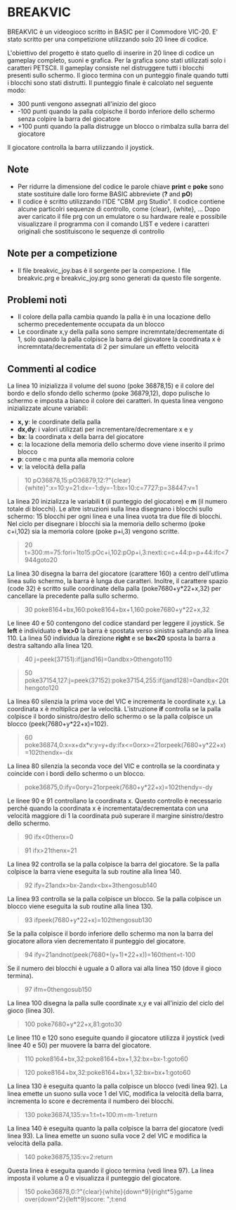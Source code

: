 BREAKVIC
===========
BREAKVIC è un videogioco scritto in BASIC per il Commodore VIC-20. E' stato scritto per una competizione utilizzando solo 20 linee di codice.

L'obiettivo del progetto è stato quello di inserire in 20 linee di codice un gameplay completo, suoni e grafica.
Per la grafica sono stati utilizzati solo i caratteri PETSCII. Il gameplay consiste nel distruggere tutti i blocchi presenti sullo schermo. Il gioco termina con un punteggio finale quando tutti i blocchi sono stati distrutti.
Il punteggio finale è calcolato nel seguente modo:
* 300 punti vengono assegnati all'inizio del gioco
* -100 punti quando la palla colpische il bordo inferiore dello schermo senza colpire la barra del giocatore
* +100 punti quando la palla distrugge un blocco o rimbalza sulla barra del giocatore

Il giocatore controlla la barra utilizzando il joystick.

Note
--------
* Per ridurre la dimensione del codice le parole chiave **print** e **poke** sono state sostituire dalle loro forme BASIC abbreviete (**?** and **pO**)
* Il codice è scritto utilizzando l'IDE "CBM .prg Studio". Il codice contiene alcune particolri sequenze di controllo, come {clear}, {white}, ... Dopo aver caricato il file prg con un emulatore o su hardware reale e possibile visualizzare il programma con il comando LIST e vedere i caratteri originali che sostituiscono le sequenze di controllo

Note per a competizione
----------------------------
* Il file breakvic_joy.bas è il sorgente per la compezione. I file breakvic.prg e breakvic_joy.prg sono generati da questo file sorgente.

Problemi noti
----------------
* Il colore della palla cambia quando la palla è in una locazione dello schermo precedentemente occupata da un blocco
* Le coordinate x,y della palla sono sempre incremntate/decrementate di 1, solo quando la palla colpisce la barra del giovatore la coordinata x è incremntata/decrementata di 2 per simulare un effetto velocità

Commenti al codice
-----------------------
La linea 10 inizializza il volume del suono (poke 36878,15) e il colore del bordo e dello sfondo dello schermo (poke 36879,12), dopo pulische lo schermo e imposta a bianco il colore dei caratteri. In questa linea vengono inizializzate alcune variabili:
* **x, y**: le coordinate della palla
* **dx,dy**: i valori utilizzati per incrementare/decrementare x e y
* **bx**: la coordinata x della barra del giocatore
* **c**: la locazione della memoria dello schermo dove viene inserito il primo blocco
* **p**: come c ma punta alla memoria colore
* **v**: la velocità della palla

> 10 pO36878,15:pO36879,12:?"{clear}{white}":x=10:y=21:dx=-1:dy=-1:bx=10:c=7727:p=38447:v=1

La linea 20 inizializza le variabili **t** (il punteggio del giocatore) e **m** (il numero totale di blocchi). Le altre istruzioni sulla linea disegnano i blocchi sullo schermo: 15 blocchi per ogni linea e una linea vuota tra due file di blocchi. Nel ciclo per disegnare i blocchi sia la memoria dello schermo (poke c+i,102) sia la memoria colore (poke p+i,3) vengono scritte.

> 20 t=300:m=75:fori=1to15:pOc+i,102:pOp+i,3:nexti:c=c+44:p=p+44:ifc<7944goto20

La linea 30 disegna la barra del giocatore (carattere 160) a centro dell'utlima linea sullo schermo, la barra è lunga due caratteri. Inoltre, il carattere spazio (code 32) è scritto sulle coordinate della palla (poke7680+y\*22+x,32) per cancellare la precedente palla sullo schermo.

> 30 poke8164+bx,160:poke8164+bx+1,160:poke7680+y\*22+x,32

Le linee 40 e 50 contengono del codice standard per leggere il joystick. Se **left** è individuato e **bx>0** la barra è spostata verso sinistra saltando alla linea 110. La linea 50 individua la direzione **right** e se **bx<20** sposta la barra a destra saltando alla linea 120.

> 40 j=peek(37151):if(jand16)=0andbx>0thengoto110

> 50 poke37154,127:j=peek(37152):poke37154,255:if(jand128)=0andbx<20thengoto120

La linea 60 silenzia la prima voce del VIC e incrementa le coordinate x,y. La coordinata x è moltiplica per la velocità. L'istruzione **if** controlla se la palla colpisce il bordo sinistro/destro dello schermo o se la palla colpisce un blocco (peek(7680+y\*22+x)=102).

> 60 poke36874,0:x=x+dx\*v:y=y+dy:ifx<=0orx>=21orpeek(7680+y\*22+x)=102thendx=-dx

La linea 80 silenzia la seconda voce del VIC e controlla se la coordinata y coincide con i bordi dello schermo o un blocco.

> poke36875,0:ify=0ory=21orpeek(7680+y\*22+x)=102thendy=-dy

Le linee 90 e 91 controllano la coordinata x. Questo controllo è necessario perché quando la coordinata x è incrementata/decrementata con una velocità maggiore di 1 la coordinata può superare il margine sinistro/destro dello schermo.

> 90 ifx<0thenx=0

>91 ifx>21thenx=21

La linea 92 controlla se la palla colpisce la barra del giocatore. Se la palla colpisce la barra viene eseguita la sub routine alla linea 140.

>92 ify=21andx>bx-2andx<bx+3thengosub140

La linea 93 controlla se la palla colpisce un blocco. Se la palla colpisce un blocco viene eseguita la sub routine alla linea 130.

>93 ifpeek(7680+y\*22+x)=102thengosub130

Se la palla colpisce il bordo inferiore dello schermo ma non la barra del giocatore allora vien decrementato il punteggio del giocatore.

> 94 ify=21andnot(peek(7680+(y+1)\*22+x))=160thent=t-100

Se il numero dei blocchi è uguale a 0 allora vai alla linea 150 (dove il gioco termina).

> 97 ifm=0thengosub150

La linea 100 disegna la palla sulle coordinate x,y e vai all'inizio del ciclo del gioco (linea 30).

> 100 poke7680+y\*22+x,81:goto30

Le linee 110 e 120 sono eseguite quando il giocatore utilizza il joystick (vedi linee 40 e 50) per muovere la barra del giocatore.

> 110 poke8164+bx,32:poke8164+bx+1,32:bx=bx-1:goto60

> 120 poke8164+bx,32:poke8164+bx+1,32:bx=bx+1:goto60

La linea 130 è eseguita quanto la palla colpisce un blocco (vedi linea 92). La linea emette un suono sulla voce 1 del VIC, modifica la velocità della barra, incrementa lo score e decrementa il numbero dei blocchi.

> 130 poke36874,135:v=1:t=t+100:m=m-1:return

La linea 140 è eseguita quanto la palla colpisce la barra del giocatore (vedi linea 93). La linea emette un suono sulla voce 2 del VIC e modifica la velocità della palla.

> 140 poke36875,135:v=2:return

Questa linea è eseguita quando il gioco termina (vedi linea 97). La linea imposta il volume a 0 e visualizza il punteggio del giocatore.

> 150 poke36878,0:?"{clear}{white}{down\*9}{right\*5}game over{down\*2}{left\*9}score: ";t:end
